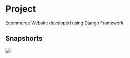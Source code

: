 # Project
Ecommerce Website developed using Django Framework. 

## Snapshorts

![](Screenshorts/Screenshot1.png)
